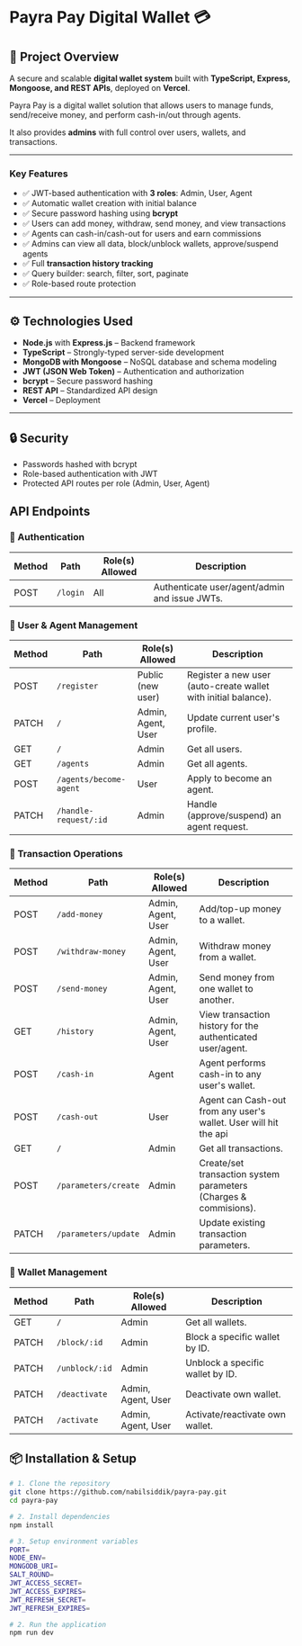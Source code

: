 # Payra Pay Digital Wallet 💳  

## 🚀 Project Overview 
A secure and scalable **digital wallet system** built with **TypeScript, Express, Mongoose, and REST APIs**, deployed on **Vercel**.  
 
Payra Pay is a digital wallet solution that allows users to manage funds, send/receive money, and perform cash-in/out through agents.  

It also provides **admins** with full control over users, wallets, and transactions.  

---

### Key Features  
- ✅ JWT-based authentication with **3 roles**: Admin, User, Agent  
- ✅ Automatic wallet creation with initial balance  
- ✅ Secure password hashing using **bcrypt**  
- ✅ Users can add money, withdraw, send money, and view transactions  
- ✅ Agents can cash-in/cash-out for users and earn commissions  
- ✅ Admins can view all data, block/unblock wallets, approve/suspend agents  
- ✅ Full **transaction history tracking**  
- ✅ Query builder: search, filter, sort, paginate  
- ✅ Role-based route protection  

---

## ⚙️ Technologies Used  
- **Node.js** with **Express.js** – Backend framework  
- **TypeScript** – Strongly-typed server-side development  
- **MongoDB with Mongoose** – NoSQL database and schema modeling  
- **JWT (JSON Web Token)** – Authentication and authorization  
- **bcrypt** – Secure password hashing  
- **REST API** – Standardized API design  
- **Vercel** – Deployment  

---

## 🔒 Security 
- Passwords hashed with bcrypt
- Role-based authentication with JWT
- Protected API routes per role (Admin, User, Agent)


## API Endpoints

### 🔐 Authentication
| Method | Path         | Role(s) Allowed        | Description |
|--------|--------------|------------------------|-------------|
| POST   | `/login`     | All                    | Authenticate user/agent/admin and issue JWTs. |

### 👤 User & Agent Management
| Method | Path                             | Role(s) Allowed      | Description |
|--------|----------------------------------|--------------------- |-------------|
| POST   | `/register`                      | Public (new user)    | Register a new user (auto-create wallet with initial balance). |
| PATCH  | `/`                              | Admin, Agent, User   | Update current user's profile. |
| GET    | `/`                              | Admin                | Get all users. |
| GET    | `/agents`                        | Admin                | Get all agents. |
| POST   | `/agents/become-agent`           | User                 | Apply to become an agent. |
| PATCH  | `/handle-request/:id`            | Admin                | Handle (approve/suspend) an agent request. |

### 💸 Transaction Operations
| Method | Path                                        | Role(s) Allowed      | Description |
|--------|---------------------------------------------|--------------------- |-------------|
| POST   | `/add-money`                                | Admin, Agent, User   | Add/top-up money to a wallet. |
| POST   | `/withdraw-money`                           | Admin, Agent, User   | Withdraw money from a wallet. |
| POST   | `/send-money`                               | Admin, Agent, User   | Send money from one wallet to another. |
| GET    | `/history`                                  | Admin, Agent, User   | View transaction history for the authenticated user/agent. |
| POST   | `/cash-in`                                  | Agent                | Agent performs cash-in to any user's wallet. |
| POST   | `/cash-out`                                 | User                 | Agent can Cash-out from any user's wallet. User will hit the api
| GET    | `/`                                         | Admin                | Get all transactions. |
| POST   | `/parameters/create`                        | Admin                | Create/set transaction system parameters (Charges & commisions). |
| PATCH  | `/parameters/update`                        | Admin                | Update existing transaction parameters. |

### 🏦 Wallet Management
| Method | Path                         | Role(s) Allowed       | Description |
|--------|------------------------------|-----------------------|-------------|
| GET    | `/`                          | Admin                 | Get all wallets. |
| PATCH  | `/block/:id`                 | Admin                 | Block a specific wallet by ID. |
| PATCH  | `/unblock/:id`               | Admin                 | Unblock a specific wallet by ID. |
| PATCH  | `/deactivate`                | Admin, Agent, User    | Deactivate own wallet. |
| PATCH  | `/activate`                  | Admin, Agent, User    | Activate/reactivate own wallet. |



## 📦 Installation & Setup  

```bash
# 1. Clone the repository
git clone https://github.com/nabilsiddik/payra-pay.git
cd payra-pay

# 2. Install dependencies
npm install

# 3. Setup environment variables
PORT=
NODE_ENV=
MONGODB_URI=
SALT_ROUND=
JWT_ACCESS_SECRET=
JWT_ACCESS_EXPIRES=
JWT_REFRESH_SECRET=
JWT_REFRESH_EXPIRES=

# 2. Run the application
npm run dev
